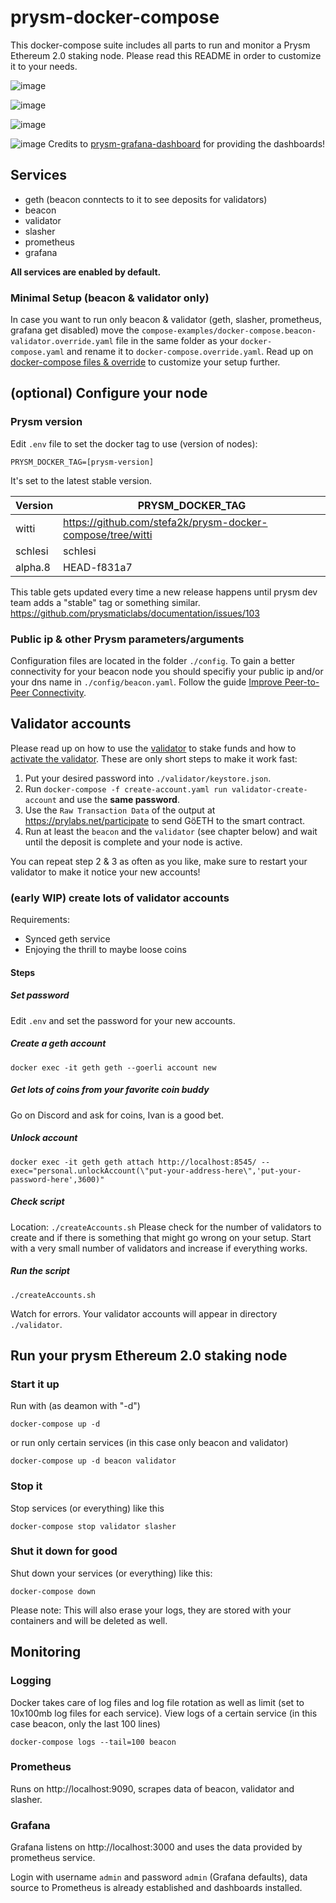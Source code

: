 # prysm-docker-compose
This docker-compose suite includes all parts to run and monitor a Prysm Ethereum 2.0 staking node. Please read this README in order to customize it to your needs.

![image](https://user-images.githubusercontent.com/54934211/82576760-5ad63000-9b8a-11ea-9089-c6a60a692fb1.png)

![image](https://user-images.githubusercontent.com/54934211/82309772-d5a11e80-99c3-11ea-831d-e485b48e920e.png)

![image](https://user-images.githubusercontent.com/54934211/82322339-a3e58300-99d6-11ea-8962-7795c46ed778.png)

![image](https://user-images.githubusercontent.com/54934211/82313615-e1431400-99c8-11ea-9e04-eb7f7eda3caf.png)
Credits to [prysm-grafana-dashboard](https://github.com/GuillaumeMiralles/prysm-grafana-dashboard) for providing the dashboards!

## Services
* geth (beacon conntects to it to see deposits for validators)
* beacon
* validator
* slasher
* prometheus
* grafana

**All services are enabled by default.**

### Minimal Setup (beacon & validator only)
In case you want to run only beacon & validator (geth, slasher, prometheus, grafana get disabled) move the `compose-examples/docker-compose.beacon-validator.override.yaml` file in the same folder as your `docker-compose.yaml` and rename it to `docker-compose.override.yaml`. Read up on [docker-compose files & override](https://docs.docker.com/compose/extends/#multiple-compose-files) to customize your setup further.

## (optional) Configure your node

### Prysm version
Edit `.env` file to set the docker tag to use (version of nodes):
```
PRYSM_DOCKER_TAG=[prysm-version]
```
It's set to the latest stable version.

Version | PRYSM_DOCKER_TAG
--------|------------------
witti   | https://github.com/stefa2k/prysm-docker-compose/tree/witti
schlesi | schlesi
alpha.8 | HEAD-f831a7

This table gets updated every time a new release happens until prysm dev team adds a "stable" tag or something similar. https://github.com/prysmaticlabs/documentation/issues/103

### Public ip & other Prysm parameters/arguments
Configuration files are located in the folder `./config`. To gain a better connectivity for your beacon node you should specifiy your public ip and/or your dns name in `./config/beacon.yaml`. Follow the guide [Improve Peer-to-Peer Connectivity](https://docs.prylabs.network/docs/prysm-usage/p2p-host-ip/).

## Validator accounts
Please read up on how to use the [validator](https://docs.prylabs.network/docs/how-prysm-works/prysm-validator-client/) to stake funds and how to [activate the validator](https://docs.prylabs.network/docs/install/lin/activating-a-validator/). These are only short steps to make it work fast:

1. Put your desired password into `./validator/keystore.json`.
2. Run `docker-compose -f create-account.yaml run validator-create-account` and use the **same password**.
3. Use the `Raw Transaction Data` of the output at https://prylabs.net/participate to send GöETH to the smart contract.
4. Run at least the `beacon` and the `validator` (see chapter below) and wait until the deposit is complete and your node is active.

You can repeat step 2 & 3 as often as you like, make sure to restart your validator to make it notice your new accounts!

### (early WIP) create lots of validator accounts
Requirements:
* Synced geth service
* Enjoying the thrill to maybe loose coins

#### Steps
##### Set password
Edit `.env` and set the password for your new accounts.
##### Create a geth account
```
docker exec -it geth geth --goerli account new
```
##### Get lots of coins from your favorite coin buddy
Go on Discord and ask for coins, Ivan is a good bet.
##### Unlock account
```
docker exec -it geth geth attach http://localhost:8545/ --exec="personal.unlockAccount(\"put-your-address-here\",'put-your-password-here',3600)"
```
##### Check script
Location: `./createAccounts.sh`
Please check for the number of validators to create and if there is something that might go wrong on your setup. Start with a very small number of validators and increase if everything works.
##### Run the script
```
./createAccounts.sh
```
Watch for errors. Your validator accounts will appear in directory `./validator`.

## Run your prysm Ethereum 2.0 staking node

### Start it up
Run with (as deamon with "-d")
```
docker-compose up -d
```
or run only certain services (in this case only beacon and validator)
```
docker-compose up -d beacon validator
```

### Stop it
Stop services (or everything) like this
```
docker-compose stop validator slasher
```

### Shut it down for good
Shut down your services (or everything) like this:
```
docker-compose down
```
Please note: This will also erase your logs, they are stored with your containers and will be deleted as well.

## Monitoring
### Logging
Docker takes care of log files and log file rotation as well as limit (set to 10x100mb log files for each service).
View logs of a certain service (in this case beacon, only the last 100 lines)
```
docker-compose logs --tail=100 beacon
```

### Prometheus
Runs on http://localhost:9090, scrapes data of beacon, validator and slasher.

### Grafana
Grafana listens on http://localhost:3000 and uses the data provided by prometheus service.

Login with username `admin` and password `admin` (Grafana defaults), data source to Prometheus is already established and dashboards installed.
